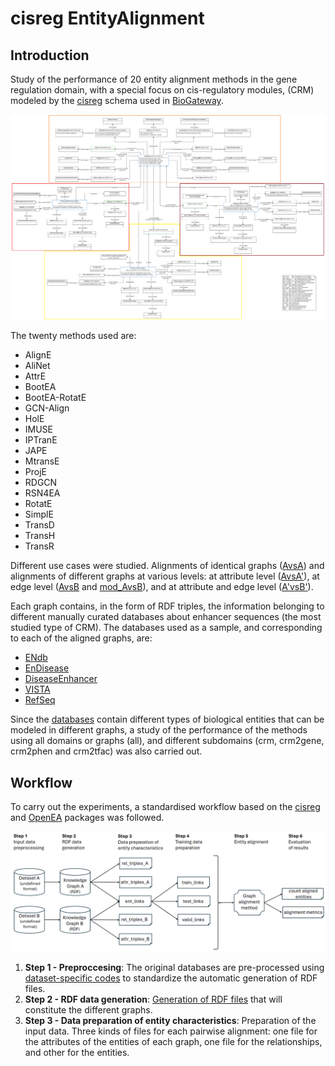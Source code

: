 # cisreg EntityAlignment

## Introduction
Study of the performance of 20 entity alignment methods in the gene regulation domain, with a special focus on cis-regulatory modules, (CRM) modeled by the [cisreg](https://github.com/juan-mulero/cisreg.git) schema used in [BioGateway](http://ssb4.nt.ntnu.no:23122/sparql). 

![Schema](./Figures/schema.png)

The twenty methods used are:
- AlignE
- AliNet
- AttrE
- BootEA
- BootEA-RotatE
- GCN-Align
- HolE
- IMUSE
- IPTranE
- JAPE
- MtransE
- ProjE
- RDGCN
- RSN4EA
- RotatE
- SimplE
- TransD
- TransH
- TransR

Different use cases were studied. Alignments of identical graphs ([AvsA]()) and alignments of different graphs at various levels: at attribute level ([AvsA']()), at edge level ([AvsB]() and [mod_AvsB]()), and at attribute and edge level ([A'vsB']()).

Each graph contains, in the form of RDF triples, the information belonging to different manually curated databases about enhancer sequences (the most studied type of CRM). The databases used as a sample, and corresponding to each of the aligned graphs, are:
- [ENdb](http://www.licpathway.net/ENdb/index.php)
- [EnDisease](https://health.tsinghua.edu.cn/jianglab/endisease/)
- [DiseaseEnhancer](http://biocc.hrbmu.edu.cn/DiseaseEnhancer/)
- [VISTA](https://enhancer.lbl.gov/)
- [RefSeq](https://ftp.ncbi.nlm.nih.gov/refseq/H_sapiens/)

Since the [databases]() contain different types of biological entities that can be modeled in different graphs, a study of the performance of the methods using all domains or graphs (all), and different subdomains (crm, crm2gene, crm2phen and crm2tfac) was also carried out.


## Workflow
To carry out the experiments, a standardised workflow based on the [cisreg](https://github.com/juan-mulero/cisreg.git) and [OpenEA](https://github.com/nju-websoft/OpenEA.git) packages was followed.

![Workflow](./Figures/Pipeline.png)

1. **Step 1 - Preproccesing**: The original databases are pre-processed using [dataset-specific codes](https://github.com/juan-mulero/cisreg/tree/main/Rcodes) to standardize the automatic generation of RDF files.
2. **Step 2 - RDF data generation**: [Generation of RDF files](https://github.com/juan-mulero/cisreg/tree/main/cisreg) that will constitute the different graphs. 
3. **Step 3 - Data preparation of entity characteristics**: Preparation of the input data. Three kinds of files for each pairwise alignment: one file for the attributes of the entities of each graph, one file for the relationships, and other for the entities. 